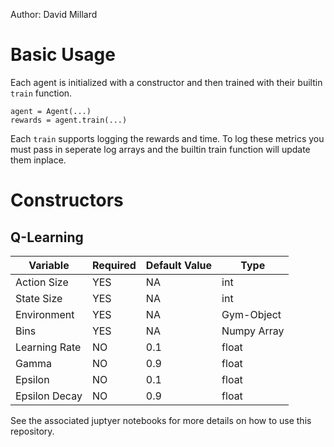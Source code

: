 Author: David Millard 

# Basic Usage
Each agent is initialized with a constructor and then trained with their builtin `train` function.

    agent = Agent(...)
    rewards = agent.train(...)

Each `train` supports logging the rewards and time. To log these metrics you must pass in seperate log arrays and the builtin train function will update them inplace. 

# Constructors
## Q-Learning
| Variable | Required | Default Value | Type |
|----------|----------|----------|----------|
| Action Size | YES | NA | int |
| State Size | YES | NA | int |
| Environment | YES | NA | Gym-Object |
| Bins | YES | NA | Numpy Array |
| Learning Rate | NO | 0.1 | float |
| Gamma | NO | 0.9 | float | float |
| Epsilon | NO | 0.1 | float |
| Epsilon Decay | NO | 0.9 | float | float |


See the associated juptyer notebooks for more details on how to use this repository.
